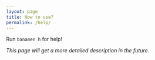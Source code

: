 ```yaml
---
layout: page
title: How to use?
permalink: /help/
---
```


Run `bananen h` for help!

_This page will get a more detailed description in the future._